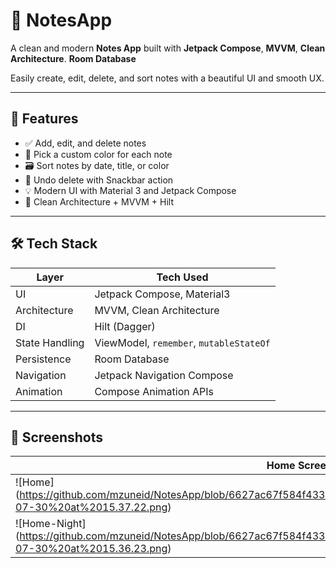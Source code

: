 # 📝 NotesApp

A clean and modern **Notes App** built with 
**Jetpack Compose**, 
**MVVM**,
**Clean Architecture**.
**Room Database**

Easily create, edit, delete, and sort notes with a beautiful UI and smooth UX.


---

## 🚀 Features

- ✅ Add, edit, and delete notes
- 🎨 Pick a custom color for each note
- 🗃️ Sort notes by date, title, or color
- 🧠 Undo delete with Snackbar action
- 💡 Modern UI with Material 3 and Jetpack Compose
- 🧱 Clean Architecture + MVVM + Hilt

---

## 🛠️ Tech Stack

| Layer           | Tech Used                                         |
|----------------|--------------------------------------------------|
| UI             | Jetpack Compose, Material3                       |
| Architecture   | MVVM, Clean Architecture                         |
| DI             | Hilt (Dagger)                                    |
| State Handling | ViewModel, `remember`, `mutableStateOf`          |
| Persistence    | Room Database                                    |
| Navigation     | Jetpack Navigation Compose                       |
| Animation      | Compose Animation APIs                           |

---

## 📸 Screenshots

| Home Screen |
|-------------|
| ![Home] (https://github.com/mzuneid/NotesApp/blob/6627ac67f584f43393075fe52f70278f8331e654/Screenshot%202025-07-30%20at%2015.37.22.png)
![Home-Night] (https://github.com/mzuneid/NotesApp/blob/6627ac67f584f43393075fe52f70278f8331e654/Screenshot%202025-07-30%20at%2015.36.23.png) |



